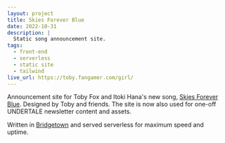 ```yaml
---
layout: project
title: Skies Forever Blue
date: 2022-10-31
description: |
  Static song announcement site.
tags:
  - front-end
  - serverless
  - static site
  - tailwind
live_url: https://toby.fangamer.com/girl/
---
```


Announcement site for Toby Fox and Itoki Hana's new song, [Skies Forever Blue](https://www.youtube.com/watch?v=njgcjGojRKk). Designed by Toby and friends. The site is now also used for one-off UNDERTALE newsletter content and assets.

Written in [Bridgetown](https://www.bridgetownrb.com/) and served serverless for maximum speed and uptime.
